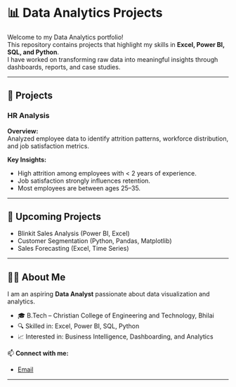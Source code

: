 # 📊 Data Analytics Projects

Welcome to my Data Analytics portfolio!  
This repository contains projects that highlight my skills in **Excel, Power BI, SQL, and Python**.  
I have worked on transforming raw data into meaningful insights through dashboards, reports, and case studies.  

---

## 🚀 Projects

###  HR Analysis

**Overview:**  
Analyzed employee data to identify attrition patterns, workforce distribution, and job satisfaction metrics.  

**Key Insights:**  
- High attrition among employees with < 2 years of experience.  
- Job satisfaction strongly influences retention.  
- Most employees are between ages 25–35.  

---

## 📌 Upcoming Projects
- Blinkit Sales Analysis (Power BI, Excel)  
- Customer Segmentation (Python, Pandas, Matplotlib)  
- Sales Forecasting (Excel, Time Series)  

---

## 🧑‍💻 About Me
I am an aspiring **Data Analyst** passionate about data visualization and analytics.  
- 🎓 B.Tech – Christian College of Engineering and Technology, Bhilai  
- 🔍 Skilled in: Excel, Power BI, SQL, Python  
- 📈 Interested in: Business Intelligence, Dashboarding, and Analytics  

📫 **Connect with me:**   
- [Email](saoamit169@gmail.com)
  

---
